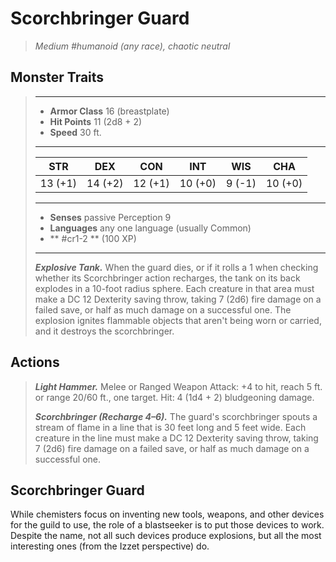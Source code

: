 # Scorchbringer Guard
>*Medium #humanoid (any race), chaotic neutral*
## Monster Traits
>___
>- **Armor Class** 16 (breastplate)
>- **Hit Points** 11 (2d8 + 2)
>- **Speed** 30 ft.
>___
>|STR|DEX|CON|INT|WIS|CHA|
>|:---:|:---:|:---:|:---:|:---:|:---:|
>|13 (+1)|14 (+2)|12 (+1)|10 (+0)|9 (-1)|10 (+0)|
>___
>- **Senses** passive Perception 9
>- **Languages** any one language (usually Common)
>- ** #cr1-2 ** (100 XP)
>___
>***Explosive Tank.*** When the guard dies, or if it rolls a 1 when checking whether its Scorchbringer action recharges, the tank on its back explodes in a 10-foot radius sphere. Each creature in that area must make a DC 12 Dexterity saving throw, taking 7 (2d6) fire damage on a failed save, or half as much damage on a successful one. The explosion ignites flammable objects that aren't being worn or carried, and it destroys the scorchbringer.  
>
## Actions
>***Light Hammer.*** Melee  or Ranged Weapon Attack: +4 to hit, reach 5 ft. or range 20/60 ft., one target. Hit: 4 (1d4 + 2) bludgeoning damage.  
>
>***Scorchbringer (Recharge 4–6).*** The guard's scorchbringer spouts a stream of flame in a line that is 30 feet long and 5 feet wide. Each creature in the line must make a DC 12 Dexterity saving throw, taking 7 (2d6) fire damage on a failed save, or half as much damage on a successful one.
## Scorchbringer Guard
While chemisters focus on inventing new tools, weapons, and other devices for the guild to use, the role of a blastseeker is to put those devices to work. Despite the name, not all such devices produce explosions, but all the most interesting ones (from the Izzet perspective) do.